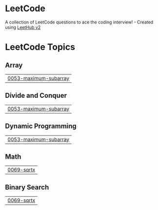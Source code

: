 # LeetCode
A collection of LeetCode questions to ace the coding interview! - Created using [LeetHub v2](https://github.com/arunbhardwaj/LeetHub-2.0)

<!---LeetCode Topics Start-->
# LeetCode Topics
## Array
|  |
| ------- |
| [0053-maximum-subarray](https://github.com/navanitha23/LeetCode/tree/master/0053-maximum-subarray) |
## Divide and Conquer
|  |
| ------- |
| [0053-maximum-subarray](https://github.com/navanitha23/LeetCode/tree/master/0053-maximum-subarray) |
## Dynamic Programming
|  |
| ------- |
| [0053-maximum-subarray](https://github.com/navanitha23/LeetCode/tree/master/0053-maximum-subarray) |
## Math
|  |
| ------- |
| [0069-sqrtx](https://github.com/navanitha23/LeetCode/tree/master/0069-sqrtx) |
## Binary Search
|  |
| ------- |
| [0069-sqrtx](https://github.com/navanitha23/LeetCode/tree/master/0069-sqrtx) |
<!---LeetCode Topics End-->
